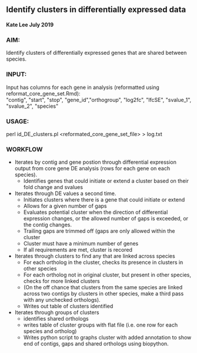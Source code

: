 ## Identify clusters in differentially expressed data

#### Kate Lee July 2019


### AIM:
Identify clusters of differentially expressed genes that are shared between species.

### INPUT:
Input has columns for each gene in analysis (reformatted using reformat_core_gene_set.Rmd):  
"contig", "start", "stop", "gene_id","orthogroup", "log2fc", "lfcSE", "svalue_1", "svalue_2", "species"

### USAGE:
perl id_DE_clusters.pl <reformated_core_gene_set_file> > log.txt

### WORKFLOW
* Iterates by contig and gene postion through differential expression output from core gene DE analysis (rows for each gene on each species). 
    * Identifies genes that could initiate or extend a cluster based on their fold change and svalues
* Iterates through DE values a second time. 
    * Initiates clusters where there is a gene that could initiate or extend
    * Allows for a given number of gaps
    * Evaluates potential cluster when the direction of differential expression changes, or the allowed number of gaps is exceeded, or the contig changes.
    * Trailing gaps are trimmed off (gaps are only allowed within the cluster 
    * Cluster must have a minimum number of genes 
    * If all requirements are met, cluster is recored
* Iterates through clusters to find any that are linked across species
    * For each ortholog in the cluster, checks its presence in clusters in other species
    * For each ortholog not in original cluster, but present in other species, checks for more linked clusters
    * (On the off chance that clusters from the same species are linked across two contigs by clusters in other species, make a third pass with any unchecked orthologs).
    * Writes out table of clusters identified
* Iterates through groups of clusters
    * identifies shared orthologs
    * writes table of cluster groups with flat file (i.e. one row for each species and ortholog) 
    * Writes python script to graphs cluster with added annotation to show end of contigs, gaps and shared orthologs using biopython.
    
